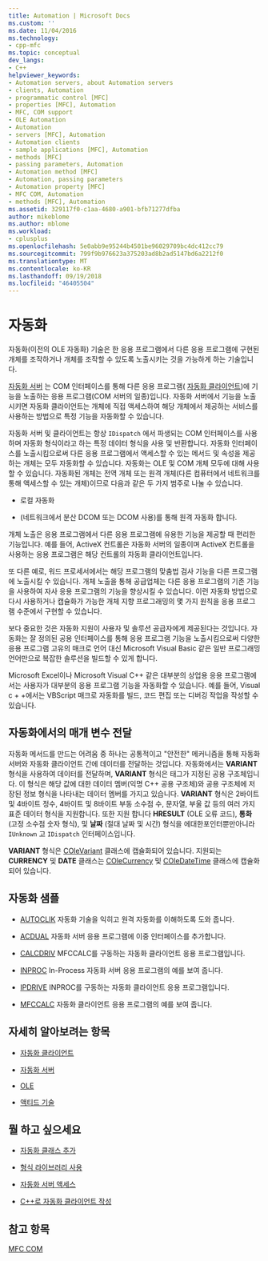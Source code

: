 ```yaml
---
title: Automation | Microsoft Docs
ms.custom: ''
ms.date: 11/04/2016
ms.technology:
- cpp-mfc
ms.topic: conceptual
dev_langs:
- C++
helpviewer_keywords:
- Automation servers, about Automation servers
- clients, Automation
- programmatic control [MFC]
- properties [MFC], Automation
- MFC, COM support
- OLE Automation
- Automation
- servers [MFC], Automation
- Automation clients
- sample applications [MFC], Automation
- methods [MFC]
- passing parameters, Automation
- Automation method [MFC]
- Automation, passing parameters
- Automation property [MFC]
- MFC COM, Automation
- methods [MFC], Automation
ms.assetid: 329117f0-c1aa-4680-a901-bfb71277dfba
author: mikeblome
ms.author: mblome
ms.workload:
- cplusplus
ms.openlocfilehash: 5e0abb9e95244b4501be96029709bc4dc412cc79
ms.sourcegitcommit: 799f9b976623a375203ad8b2ad5147bd6a2212f0
ms.translationtype: MT
ms.contentlocale: ko-KR
ms.lasthandoff: 09/19/2018
ms.locfileid: "46405504"
---
```

# <a name="automation"></a>자동화

자동화(이전의 OLE 자동화) 기술은 한 응용 프로그램에서 다른 응용 프로그램에 구현된 개체를 조작하거나 개체를 조작할 수 있도록 노출시키는 것을 가능하게 하는 기술입니다.

[자동화 서버](../mfc/automation-servers.md) 는 COM 인터페이스를 통해 다른 응용 프로그램( [자동화 클라이언트](../mfc/automation-clients.md))에 기능을 노출하는 응용 프로그램(COM 서버의 일종)입니다. 자동화 서버에서 기능을 노출시키면 자동화 클라이언트는 개체에 직접 액세스하여 해당 개체에서 제공하는 서비스를 사용하는 방법으로 특정 기능을 자동화할 수 있습니다.

자동화 서버 및 클라이언트는 항상 `IDispatch` 에서 파생되는 COM 인터페이스를 사용하며 자동화 형식이라고 하는 특정 데이터 형식을 사용 및 반환합니다. 자동화 인터페이스를 노출시킴으로써 다른 응용 프로그램에서 액세스할 수 있는 메서드 및 속성을 제공하는 개체는 모두 자동화할 수 있습니다. 자동화는 OLE 및 COM 개체 모두에 대해 사용할 수 있습니다. 자동화된 개체는 전역 개체 또는 원격 개체(다른 컴퓨터에서 네트워크를 통해 액세스할 수 있는 개체)이므로 다음과 같은 두 가지 범주로 나눌 수 있습니다.

- 로컬 자동화

- (네트워크에서 분산 DCOM 또는 DCOM 사용)를 통해 원격 자동화 합니다.

개체 노출은 응용 프로그램에서 다른 응용 프로그램에 유용한 기능을 제공할 때 편리한 기능입니다. 예를 들어, ActiveX 컨트롤은 자동화 서버의 일종이며 ActiveX 컨트롤을 사용하는 응용 프로그램은 해당 컨트롤의 자동화 클라이언트입니다.

또 다른 예로, 워드 프로세서에서는 해당 프로그램의 맞춤법 검사 기능을 다른 프로그램에 노출시킬 수 있습니다. 개체 노출을 통해 공급업체는 다른 응용 프로그램의 기존 기능을 사용하여 자사 응용 프로그램의 기능을 향상시킬 수 있습니다. 이런 자동화 방법으로 다시 사용하거나 캡슐화가 가능한 개체 지향 프로그래밍의 몇 가지 원칙을 응용 프로그램 수준에서 구현할 수 있습니다.

보다 중요한 것은 자동화 지원이 사용자 및 솔루션 공급자에게 제공된다는 것입니다. 자동화는 잘 정의된 공용 인터페이스를 통해 응용 프로그램 기능을 노출시킴으로써 다양한 응용 프로그램 고유의 매크로 언어 대신 Microsoft Visual Basic 같은 일반 프로그래밍 언어만으로 복잡한 솔루션을 빌드할 수 있게 합니다.

Microsoft Excel이나 Microsoft Visual C++ 같은 대부분의 상업용 응용 프로그램에서는 사용자가 대부분의 응용 프로그램 기능을 자동화할 수 있습니다. 예를 들어, Visual c + +에서는 VBScript 매크로 자동화를 빌드, 코드 편집 또는 디버깅 작업을 작성할 수 있습니다.

##  <a name="_core_passing_parameters_in_automation"></a> 자동화에서의 매개 변수 전달

자동화 메서드를 만드는 어려움 중 하나는 공통적이고 "안전한" 메커니즘을 통해 자동화 서버와 자동화 클라이언트 간에 데이터를 전달하는 것입니다. 자동화에서는 **VARIANT** 형식을 사용하여 데이터를 전달하며, **VARIANT** 형식은 태그가 지정된 공용 구조체입니다. 이 형식은 해당 값에 대한 데이터 멤버(익명 C++ 공용 구조체)와 공용 구조체에 저장된 정보 형식을 나타내는 데이터 멤버를 가지고 있습니다. **VARIANT** 형식은 2바이트 및 4바이트 정수, 4바이트 및 8바이트 부동 소수점 수, 문자열, 부울 값 등의 여러 가지 표준 데이터 형식을 지원합니다. 또한 지원 합니다 **HRESULT** (OLE 오류 코드), **통화** (고정 소수점 숫자 형식), 및 **날짜** (절대 날짜 및 시간) 형식을 에대한포인터뿐만아니라`IUnknown` 고 `IDispatch` 인터페이스입니다.

**VARIANT** 형식은 [COleVariant](../mfc/reference/colevariant-class.md) 클래스에 캡슐화되어 있습니다. 지원되는 **CURRENCY** 및 **DATE** 클래스는 [COleCurrency](../mfc/reference/colecurrency-class.md) 및 [COleDateTime](../atl-mfc-shared/reference/coledatetime-class.md) 클래스에 캡슐화되어 있습니다.

## <a name="automation-samples"></a>자동화 샘플

- [AUTOCLIK](../visual-cpp-samples.md) 자동화 기술을 익히고 원격 자동화를 이해하도록 도와 줍니다.

- [ACDUAL](../visual-cpp-samples.md) 자동화 서버 응용 프로그램에 이중 인터페이스를 추가합니다.

- [CALCDRIV](../visual-cpp-samples.md) MFCCALC를 구동하는 자동화 클라이언트 응용 프로그램입니다.

- [INPROC](../visual-cpp-samples.md) In-Process 자동화 서버 응용 프로그램의 예를 보여 줍니다.

- [IPDRIVE](../visual-cpp-samples.md) INPROC를 구동하는 자동화 클라이언트 응용 프로그램입니다.

- [MFCCALC](../visual-cpp-samples.md) 자동화 클라이언트 응용 프로그램의 예를 보여 줍니다.

## <a name="what-do-you-want-to-know-more-about"></a>자세히 알아보려는 항목

- [자동화 클라이언트](../mfc/automation-clients.md)

- [자동화 서버](../mfc/automation-servers.md)

- [OLE](../mfc/ole-in-mfc.md)

- [액티드 기술](../mfc/mfc-com.md)

## <a name="what-do-you-want-to-do"></a>뭘 하고 싶으세요

- [자동화 클래스 추가](../mfc/automation-servers.md)

- [형식 라이브러리 사용](../mfc/automation-clients-using-type-libraries.md)

- [자동화 서버 액세스](../mfc/automation-servers.md)

- [C++로 자동화 클라이언트 작성](../mfc/automation-clients.md)

## <a name="see-also"></a>참고 항목

[MFC COM](../mfc/mfc-com.md)
